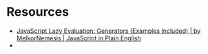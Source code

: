 # Resources

- [JavaScript Lazy Evaluation: Generators (Examples Included) | by MelkorNemesis | JavaScript in Plain English](https://javascript.plainenglish.io/javascript-lazy-evaluation-generators-examples-included-f9eaa517f969)
-
